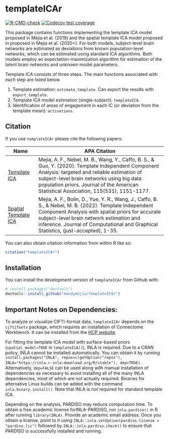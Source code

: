 
<!-- README.md is generated from README.Rmd. Please edit that file -->

# templateICAr

<!-- badges: start -->

[![R-CMD-check](https://github.com/mandymejia/templateICAr/workflows/R-CMD-check/badge.svg)](https://github.com/mandymejia/templateICAr/actions)
[![Codecov test
coverage](https://codecov.io/gh/mandymejia/templateICAr/branch/master/graph/badge.svg)](https://app.codecov.io/gh/mandymejia/templateICAr?branch=master)
<!-- badges: end -->

This package contains functions implementing the template ICA model
proposed in Mejia et al. (2019) and the spatial template ICA model
proposed in proposed in Mejia et al. (2020+). For both models,
subject-level brain networks are estimated as deviations from known
population-level networks, which can be estimated using standard ICA
algorithms. Both models employ an expectation-maximization algorithm for
estimation of the latent brain networks and unknown model parameters.

Template ICA consists of three steps. The main functions associated with
each step are listed below.

1.  Template estimation: `estimate_template`. Can export the results
    with `export_template`.
2.  Template ICA model estimation (single-subject): `templateICA`.
3.  Identification of areas of engagement in each IC (or deviation from
    the template mean): `activations`.

## Citation

If you use `templateICAr` please cite the following papers:

| Name                                                                  | APA Citation                                                                                                                                                                                                                                                                                 |
|-----------------------------------------------------------------------|----------------------------------------------------------------------------------------------------------------------------------------------------------------------------------------------------------------------------------------------------------------------------------------------|
| [Template ICA](https://doi.org/10.1080/01621459.2019.1679638)         | Mejia, A. F., Nebel, M. B., Wang, Y., Caffo, B. S., & Guo, Y. (2020). Template Independent Component Analysis: targeted and reliable estimation of subject-level brain networks using big data population priors. Journal of the American Statistical Association, 115(531), 1151-1177.      |
| [Spatial Template ICA](https://doi.org/10.1080/10618600.2022.2104289) | Mejia, A. F., Bolin, D., Yue, Y. R., Wang, J., Caffo, B. S., & Nebel, M. B. (2022). Template Independent Component Analysis with spatial priors for accurate subject-level brain network estimation and inference. Journal of Computational and Graphical Statistics, (just-accepted), 1-35. |

You can also obtain citation information from within R like so:

``` r
citation("templateICAr")
```

## Installation

You can install the development version of `templateICAr` from Github
with:

``` r
# install.packages("devtools")
devtools::install_github("mandymejia/templateICAr")
```

## Important Notes on Dependencies:

To analyze or visualize CIFTI-format data, `templateICAr` depends on the
`ciftiTools` package, which requires an installation of Connectome
Workbench. It can be installed from the [HCP
website](https://www.humanconnectome.org/software/get-connectome-workbench).

For fitting the template ICA model with surface-based priors
(`spatial_model=TRUE` in `templateICA()`), INLA is required. Due to a
CRAN policy, INLA cannot be installed automatically. You can obtain it
by running
`install.packages("INLA", repos=c(getOption("repos"), INLA="https://inla.r-inla-download.org/R/stable"), dep=TRUE)`.
Alternatively, `dep=FALSE` can be used along with manual installation of
dependencies as necessary to avoid installing all of the many INLA
dependencies, most of which are not actually required. Binaries for
alternative Linux builds can be added with the command
`inla.binary.install()`. Note that INLA is *not* required for standard
template ICA.

Depending on the analysis, PARDISO may reduce computation time. To
obtain a free academic license forINLA-PARDISO, run `inla.pardiso()` in
R after running `library(INLA)`. Provide an academic email address. Once
you obtain a license, point to it using
`INLA::inla.setOption(pardiso.license = "pardiso.lic")` followed by
`INLA::inla.pardiso.check()` to ensure that PARDISO is successfully
installed and running.
